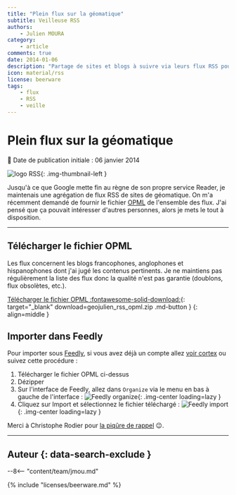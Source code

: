 ```yaml
---
title: "Plein flux sur la géomatique"
subtitle: Veilleuse RSS
authors:
    - Julien MOURA
category:
    - article
comments: true
date: 2014-01-06
description: "Partage de sites et blogs à suivre via leurs flux RSS pour faire de la veille en géomatique. Fichier OPML à télécharger."
icon: material/rss
license: beerware
tags:
    - flux
    - RSS
    - veille
---
```


# Plein flux sur la géomatique

:calendar: Date de publication initiale : 06 janvier 2014

![logo RSS](https://cdn.geotribu.fr/img/logos-icones/rss.png){: .img-thumbnail-left }

Jusqu'à ce que Google mette fin au règne de son propre service Reader, je maintenais une agrégation de flux RSS de sites de géomatique. On m'a récemment demandé de fournir le fichier [OPML](https://fr.wikipedia.org/wiki/Outline_Processor_Markup_Language) de l'ensemble des flux. J'ai pensé que ça pouvait intéresser d'autres personnes, alors je mets le tout à disposition.

----

## Télécharger le fichier OPML

Les flux concernent les blogs francophones, anglophones et hispanophones dont j'ai jugé les contenus pertinents. Je ne maintiens pas régulièrement la liste des flux donc la qualité n'est pas garantie (doublons, flux obsolètes, etc.).

[Télécharger le fichier OPML :fontawesome-solid-download:](https://gist.github.com/Guts/cb0ce648d6dd10d02434835be7b38865/archive/dbcfa5e75e8ea6cf1aef53b102efabc81e8df42c.zip){: target="_blank" download=geojulien_rss_opml.zip .md-button }
{: align=middle }

## Importer dans Feedly

Pour importer sous [Feedly](http://feedly.com), si vous avez déjà un compte allez [voir cortex](http://feedly.com/#cortex) ou suivez cette procédure :

1. Télécharger le fichier OPML ci-dessus
1. Dézipper
1. Sur l'interface de Feedly, allez dans `Organize` via le menu en bas à gauche de l'interface :
![Feedly organize](https://cdn.geotribu.fr/img/articles-blog-rdp/divers/flux_rss/Feedly_Organize.jpg "Feedly organize menu"){: .img-center loading=lazy }
1. Cliquez sur Import et sélectionnez le fichier téléchargé :
![Feedly import](https://cdn.geotribu.fr/img/articles-blog-rdp/divers/flux_rss/Feedly_ImportOPML.jpg "Feedly import opml"){: .img-center loading=lazy }

Merci à Christophe Rodier pour [la piqûre de rappel](https://twitter.com/leponot/status/419136405424463872) :wink:.

----

## Auteur {: data-search-exclude }

--8<-- "content/team/jmou.md"

{% include "licenses/beerware.md" %}
